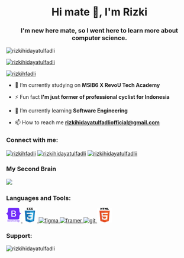 <h1 align="center">Hi mate 👋, I'm Rizki</h1>
<h3 align="center">I'm new here mate, so I went here to learn more about computer science.</h3>

<p align="left"> <img src="https://komarev.com/ghpvc/?username=rizkihidayatulfadli&label=Profile%20views&color=0e75b6&style=flat" alt="rizkihidayatulfadli" /> </p>

<p align="left"> <a href="https://github.com/ryo-ma/github-profile-trophy"><img src="https://github-profile-trophy.vercel.app/?username=rizkihidayatulfadli" alt="rizkihidayatulfadli" /></a> </p>

<p align="left"> <a href="https://twitter.com/rizkihfadli" target="blank"><img src="https://img.shields.io/twitter/follow/rizkihfadli?logo=twitter&style=for-the-badge" alt="rizkihfadli" /></a> </p>

- 🔭 I’m currently studying on **MSIB6 X RevoU Tech Academy**

- ⚡ Fun fact **I'm just former of professional cyclist for Indonesia**

- 🌱 I’m currently learning **Software Engineering**

- 📫 How to reach me **rizkihidayatulfadliofficial@gmail.com**

<h3 align="left">Connect with me:</h3>
<p align="left">
<a href="https://twitter.com/rizkihfadli" target="blank"><img align="center" src="https://raw.githubusercontent.com/rahuldkjain/github-profile-readme-generator/master/src/images/icons/Social/twitter.svg" alt="rizkihfadli" height="30" width="40" /></a>
<a href="https://linkedin.com/in/rizkihidayatulfadli" target="blank"><img align="center" src="https://raw.githubusercontent.com/rahuldkjain/github-profile-readme-generator/master/src/images/icons/Social/linked-in-alt.svg" alt="rizkihidayatulfadli" height="30" width="40" /></a>
<a href="https://instagram.com/rizkihidayatulfadlii" target="blank"><img align="center" src="https://raw.githubusercontent.com/rahuldkjain/github-profile-readme-generator/master/src/images/icons/Social/instagram.svg" alt="rizkihidayatulfadlii" height="30" width="40" /></a>
</p>

<h3 align="left">My Second Brain</h3>
<p align="left"><a href="https://logowik.com/notion-vector-logo-9228.html"><img src="https://logowik.com/content/uploads/images/notion1411.jpg"></a></p>


<h3 align="left">Languages and Tools:</h3>
<p align="left"> <a href="https://getbootstrap.com" target="_blank" rel="noreferrer"> <img src="https://raw.githubusercontent.com/devicons/devicon/master/icons/bootstrap/bootstrap-plain-wordmark.svg" alt="bootstrap" width="40" height="40"/> </a> <a href="https://www.w3schools.com/css/" target="_blank" rel="noreferrer"> <img src="https://raw.githubusercontent.com/devicons/devicon/master/icons/css3/css3-original-wordmark.svg" alt="css3" width="40" height="40"/> </a> <a href="https://www.figma.com/" target="_blank" rel="noreferrer"> <img src="https://www.vectorlogo.zone/logos/figma/figma-icon.svg" alt="figma" width="40" height="40"/> </a> <a href="https://www.framer.com/" target="_blank" rel="noreferrer"> <img src="https://www.vectorlogo.zone/logos/framer/framer-icon.svg" alt="framer" width="40" height="40"/> </a> <a href="https://git-scm.com/" target="_blank" rel="noreferrer"> <img src="https://www.vectorlogo.zone/logos/git-scm/git-scm-icon.svg" alt="git" width="40" height="40"/> </a> <a href="https://www.w3.org/html/" target="_blank" rel="noreferrer"> <img src="https://raw.githubusercontent.com/devicons/devicon/master/icons/html5/html5-original-wordmark.svg" alt="html5" width="40" height="40"/> </a> </p>

<h3 align="left">Support:</h3>
<p><a href="https://www.buymeacoffee.com/rizkihidayatulfadli"> <img align="left" src="https://cdn.buymeacoffee.com/buttons/v2/default-yellow.png" height="50" width="210" alt="rizkihidayatulfadli" /></a></p>
<br><br>
